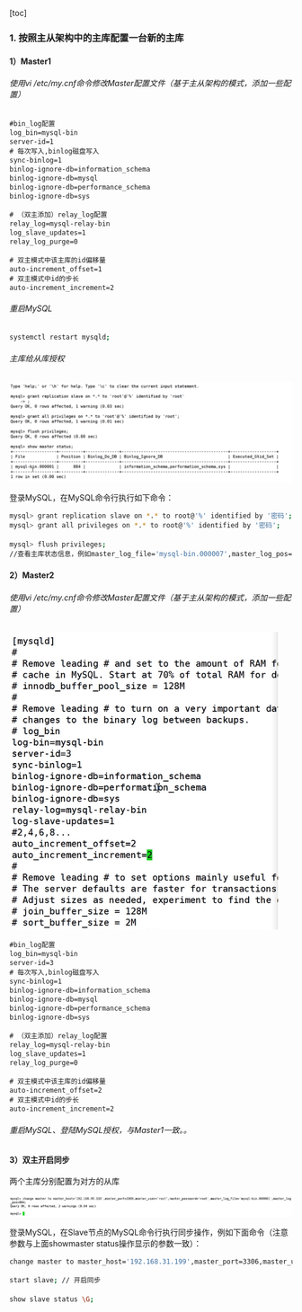 [toc]

### 1. 按照主从架构中的主库配置一台新的主库

#### 1）Master1

###### 使用vi /etc/my.cnf命令修改Master配置文件（基于主从架构的模式，添加一些配置）

```properties
#bin_log配置 
log_bin=mysql-bin
server-id=1
# 每次写入,binlog磁盘写入
sync-binlog=1
binlog-ignore-db=information_schema
binlog-ignore-db=mysql
binlog-ignore-db=performance_schema
binlog-ignore-db=sys

# （双主添加）relay_log配置 
relay_log=mysql-relay-bin
log_slave_updates=1 
relay_log_purge=0

# 双主模式中该主库的id偏移量
auto-increment_offset=1
# 双主模式中id的步长
auto-increment_increment=2
```

###### 重启MySQL

```sh
systemctl restart mysqld;
```

###### 主库给从库授权

![image-20210922041351728](images/image-20210922041351728.png)

登录MySQL，在MySQL命令行执行如下命令：

```sh
mysql> grant replication slave on *.* to root@'%' identified by '密码'; 
mysql> grant all privileges on *.* to root@'%' identified by '密码'; 

mysql> flush privileges; 
//查看主库状态信息，例如master_log_file='mysql-bin.000007',master_log_pos=154 mysql> show master status;
```



#### 2）Master2

###### 使用vi /etc/my.cnf命令修改Master配置文件（基于主从架构的模式，添加一些配置）

![image-20210922041245603](images/image-20210922041245603.png)

```properties
#bin_log配置 
log_bin=mysql-bin
server-id=3
# 每次写入,binlog磁盘写入
sync-binlog=1
binlog-ignore-db=information_schema
binlog-ignore-db=mysql
binlog-ignore-db=performance_schema
binlog-ignore-db=sys

# （双主添加）relay_log配置 
relay_log=mysql-relay-bin
log_slave_updates=1 
relay_log_purge=0

# 双主模式中该主库的id偏移量
auto-increment_offset=2
# 双主模式中id的步长
auto-increment_increment=2
```

###### 重启MySQL、登陆MySQL授权，与Master1一致。。



#### 3）双主开启同步

两个主库分别配置为对方的从库

![image-20210922042010323](images/image-20210922042010323.png)

登录MySQL，在Slave节点的MySQL命令行执行同步操作，例如下面命令（注意参数与上面showmaster status操作显示的参数一致）：

```sh
change master to master_host='192.168.31.199',master_port=3306,master_user='root',master_password ='123456',master_log_file='mysql-bin.000007',master_log_pos=154; 

start slave; // 开启同步

show slave status \G;
```

